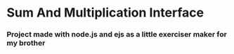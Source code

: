 # Sum And Multiplication Interface
### Project made with node.js and ejs as a little exerciser maker for my brother


